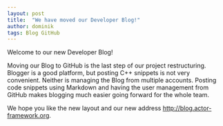 ```yaml
---
layout: post
title:  "We have moved our Developer Blog!"
author: dominik
tags: Blog GitHub
---
```


Welcome to our new Developer Blog!

Moving our Blog to GitHub is the last step of our project restructuring.
Blogger is a good platform, but posting C++ snippets is not very convenient.
Neither is managing the Blog from multiple accounts. Posting code snippets
using Markdown and having the user management from GitHub makes blogging much
easier going forward for the whole team.

We hope you like the new layout and our new address
<http://blog.actor-framework.org>.
